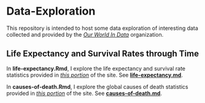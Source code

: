 # Data-Exploration

This repository is intended to host some data exploration of interesting data collected and provided by the [_Our World In Data_](https://ourworldindata.org) organization.

## Life Expectancy and Survival Rates through Time

In __life-expectancy.Rmd__, I explore the life expectancy and survival rate statistics provided in [_this portion_](https://ourworldindata.org/life-expectancy) of the site.  See [__life-expectancy.md__](https://github.com/hdshea/Data-Exploration/blob/master/life-expectancy.md).

In __causes-of-death.Rmd__, I explore the global causes of death statistics provided in [_this portion_](https://ourworldindata.org/causes-of-death) of the site.  See [__causes-of-death.md__](https://github.com/hdshea/Data-Exploration/blob/master/causes-of-death.md).

